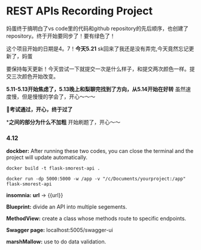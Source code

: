 # REST APIs Recording Project


妈蛋终于搞明白了vs code里的代码和github repository的先后顺序，也创建了repository。终于开始要同步了！要有绿色了！

这个项目开始的日期是4。7！**今天5.21**
sk回来了我还是没有弄完,今天竟然忘记更新了，妈蛋

要保持每天更新！今天尝试一下就提交一次是什么样子，和提交两次颜色一样。提交三次颜色开始改变。

**5.11-5.13开始焦虑了，5.13晚上和梨聊完找到了方向，从5.14开始在好转**
虽然速度慢，但是慢慢的学会了，开心～～～

**🍐考试通过，开心，终于过了**

***之间的部分为什么不加粗**
开始刷题了，开心～～






### 4.12

 **dockber:** After running these two codes, you can close the terminal and the project will update automatically.
```
docker build -t flask-smorest-api . 
```
 ```
 docker run -dp 5000:5000 -w /app -v "/c/Documents/yourproject:/app" flask-smorest-api
 ```


        
        
         

**insomnia:**  **url** -> {{url}} 

**Blueprint:** divide an API into multiple segements.

**MethodView:** create a class whose methods route to specific endpoints.

**Swagger page:** localhost:5005/swagger-ui

**marshMallow:** use to do data validation.